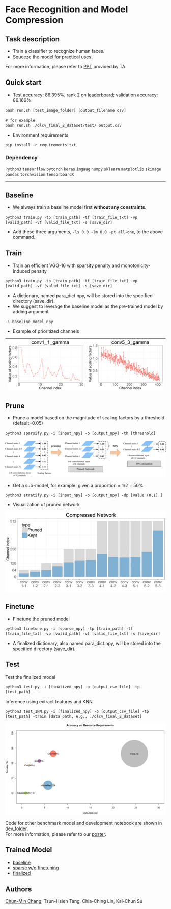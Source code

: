 # Face Recognition and Model Compression
## Task description
* Train a classifier to recognize human faces.
* Squeeze the model for practical uses.

For more information, please refer to [PPT](https://github.com/thtang/DLCV2018SPRING/blob/master/final/Challenge%20%232_%20%20Face%20Recongnition.pdf) provided by TA.
## Quick start
- Test accuracy: 86.395%, rank 2 on [leaderboard](https://www.kaggle.com/c/2018-spring-dlcv-final-project-2/leaderboard); validation accuracy: 86.166%
```
bash run.sh [test_image_folder] [output_filename csv]

# for example 
bash run.sh ./dlcv_final_2_dataset/test/ output.csv
```
- Environment requirements
```
pip install -r requirements.txt
```
### Dependency
`Python3` `tensorflow` `pytorch` `keras` `imgaug` `numpy` `sklearn` `matplotlib` `skimage` `pandas` `torchvision` `tensorboardX`

--------

## Baseline
- We always train a baseline model first __without any constraints__.
```
python3 train.py -tp [train_path] -tf [train_file_txt] -vp [valid_path] -vf [valid_file_txt] -s [save_dir]
```
- Add these three arguments, ```-ls 0.0 -lm 0.0 -pt all-one```, to the above command.

## Train
- Train an efficient VGG-16 with sparsity penalty and monotonicity-induced penalty
```
python3 train.py -tp [train_path] -tf [train_file_txt] -vp [valid_path] -vf [valid_file_txt] -s [save_dir]
```
- A dictionary, named para_dict.npy, will be stored into the specified directory (save_dir).
- We suggest to leverage the baseline model as the pre-trained model by adding argument
```
-i baseline_model_npy
```
- Example of prioritized channels

![](plot/conv1_1_gamma.png "1")| ![](plot/conv5_3_gamma.png "2")
:-----------------------------:|:------------------------------:



## Prune
- Prune a model based on the magnitude of scaling factors by a threshold (default=0.05)
```
python3 sparsify.py -i [input_npy] -o [output_npy] -th [threshold]
```

![sub-network](plot/pruning.png)

- Get a sub-model, for example: given a proportion = 1/2 = 50%
```
python3 stratify.py -i [input_npy] -o [output_npy] -dp [value (0,1] ]
```

- Visualization of pruned network

![pruned_net](plot/CP_pruned_net.png)

## Finetune
- Finetune the pruned model
```
python3 finetune.py -i [sparse_npy] -tp [train_path] -tf [train_file_txt] -vp [valid_path] -vf [valid_file_txt] -s [save_dir]
```
- A finalized dictionary, also named para_dict.npy, will be stored into the specified directory (save_dir). 

## Test
Test the finalized model
```
python3 test.py -i [finalized_npy] -o [output_csv_file] -tp [test_path]
```

Inference using extract features and KNN
```
python3 test_1NN.py -i [finalized_npy] -o [output_csv_file] -tp [test_path] -train [data path, e.g., ./dlcv_final_2_dataset]
```
![](plot/perf_summary.png)

Code for other benchmark model and development notebook are shown in [dev_folder](https://github.com/thtang/DLCV2018SPRING/tree/master/final/dev_notebook).<br>
For more information, please refer to our [poster](https://github.com/thtang/DLCV2018SPRING/blob/master/final/poster.pdf).

## Trained Model
* [baseline](https://www.dropbox.com/s/c1u540426hxb0bc/save_baseline.zip?dl=0)
* [sparse w/o finetuning](https://www.dropbox.com/s/3v8f2cuv3wf9f2u/save_full.zip?dl=0)
* [finalized](https://www.dropbox.com/s/9dkpvttpymbxlr4/save_finetune.zip?dl=0)

## Authors
[Chun-Min Chang](https://github.com/twcmchang/DLCV2018SPRING/tree/master/final), Tsun-Hsien Tang, Chia-Ching Lin, Kai-Chun Su

